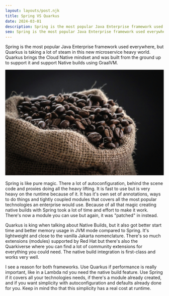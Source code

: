 ```yaml
---
layout: layouts/post.njk
title: Spring VS Quarkus
date: 2024-03-01
description: Spring is the most popular Java Enterprise framework used everywhere, but Quarkus is taking a lot of steam in this new microservice heavy world. Quarkus brings the Cloud Native mindset and was built from the ground up to support it and support Native builds using GraalVM.
seo: Spring is the most popular Java Enterprise framework used everywhere, but Quarkus is taking a lot of steam in this new microservice heavy world.
---
```


Spring is the most popular Java Enterprise framework used everywhere, but Quarkus is taking a lot of steam in this new microservice heavy world. Quarkus brings the Cloud Native mindset and was built from the ground up to support it and support Native builds using GraalVM.

![Echo Landing](assets/posts/spring-vs-java/java-beans.jpg)

Spring is like pure magic. There a lot of autoconfiguration, behind the scene code and proxies doing all the heavy lifting. It is fast to use but is very heavy on the runtime because of it. It has it's own set of annotations, ways to do things and tightly coupled modules that covers all the most popular technologies an enterprise would use. Because of all that magic creating native builds with Spring took a lot of time and effort to make it work. There's now a module you can use but again, it was "patched" in instead.

Quarkus is king when talking about Native Builds, but it also got better start time and better memory usage in JVM mode compared to Spring. It's lightweight and close to the vanilla Jakarta nomenclature. There's so much extensions (modules) supported by Red Hat but there's also the Quarkiverse where you can find a lot of community extensions for everything you could need. The native build integration is first-class and works very well.

I see a reason for both frameworks. Use Quarkus if performance is really important, like in a Lambda nd you need the native build feature. Use Spring if it covers all your technologies needs, if there's a module already created, and if you want simplicity with autoconfiguration and defaults already done for you. Keep in mind tho that this simplicity has a real cost at runtime.
